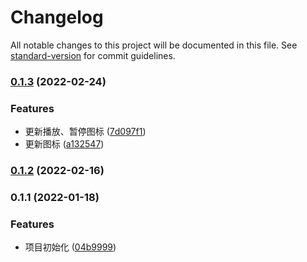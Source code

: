 # Changelog

All notable changes to this project will be documented in this file. See [standard-version](https://github.com/conventional-changelog/standard-version) for commit guidelines.

### [0.1.3](http://172.16.11.133/front-end/smartui/icons/compare/v0.1.2...v0.1.3) (2022-02-24)


### Features

* 更新播放、暂停图标 ([7d097f1](http://172.16.11.133/front-end/smartui/icons/commit/7d097f16021f0e30264539bf2e0adb745809dc27))
* 更新图标 ([a132547](http://172.16.11.133/front-end/smartui/icons/commit/a132547fb3edd57be4b8260c4dde191ca3ce9ef6))

### [0.1.2](http://172.16.11.133/front-end/smartui/icons/compare/v0.1.1...v0.1.2) (2022-02-16)

### 0.1.1 (2022-01-18)


### Features

* 项目初始化 ([04b9999](http://172.16.11.133/front-end/smartui/icons/commit/04b99991a9a7f4777dabdaa4d5362d999eb9a1da))
